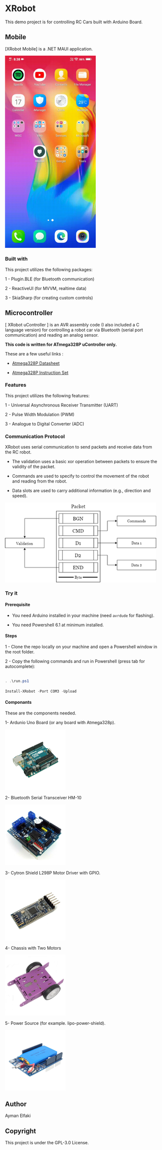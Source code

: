 ﻿# XRobot

This demo project is for controlling RC Cars built with Arduino Board.

## Mobile
[XRobot Mobile] is a .NET MAUI application.


<img src="./assets/XRobot-Mobile.gif" alt="Packet" width="300"/>


### Built with

This project utilizes the following packages:

1 - Plugin.BLE (for Bluetooth communication)

2 - ReactiveUI (for MVVM, realtime data)

3 - SkiaSharp (for creating custom controls)


## Microcontroller 

[ XRobot uController ] is an AVR assembly code (I also included a C language version) for controlling a robot car via Bluetooth (serial port communication) and reading an analog sensor.

**This code is written for ATmega328P uController only.**

These are a few useful links :

- [Atmega328P Datasheet](https://ww1.microchip.com/downloads/en/DeviceDoc/Atmel-7810-Automotive-Microcontrollers-ATmega328P_Datasheet.pdf)

- [Atmega328P Instruction Set](http://ww1.microchip.com/downloads/en/devicedoc/atmel-0856-avr-instruction-set-manual.pdf)

### Features

This project utilizes the following features:

1 - Universal Asynchronous Receiver Transmitter (UART)

2 - Pulse Width Modulation (PWM)

3 - Analogue to Digital Converter (ADC)



### Communication Protocol
XRobot uses serial communication to send packets and receive data from the RC robot.

* The validation uses a basic xor operation between packets to ensure the validity of the packet.

* Commands are used to specify to control the movement of the robot and reading from the robot.

* Data slots are used to carry additional information (e.g., direction and speed).


<img src="./assets/XRobot-Packet-Spec.png" alt="Packet" width="500"/>

### Try it

#### Prerequisite

* You need Arduino installed in your machine (need `avrdude` for flashing).

* You need Powershell 6.1 at minimum installed.


#### Steps

1 - Clone the repo locally on your machine and open a Powershell window in the root folder.

2 - Copy the following commands and run in Powershell (press tab for autocomplete):

```Powershell

. .\run.ps1

Install-XRobot -Port COM3 -Upload

```

#### Componants

These are the components needed.
 
1- Ardunio Uno Board (or any board with Atmega328p).

<img src="./assets/arduino-uno.jpg" alt="Bluetooth" width="200"/>

2- Bluetooth Serial Transceiver HM-10

<img src="./assets/Shield-L298P.jpg" alt="Bluetooth" width="200"/>

3- Cytron Shield L298P Motor Driver with GPIO.

<img src="./assets/Bluetooth-HM-10.jpg" alt="Chassis" width="200"/>

4- Chassis with Two Motors

<img src="./assets/Chassis.jpg" alt="Chassis" width="200"/>

5- Power Source (for example. lipo-power-shield).

<img src="./assets/lipo-power-shield.jpg" alt="Chassis" width="200"/>



## Author 

Ayman Elfaki

## Copyright

This project is under the GPL-3.0 License.
